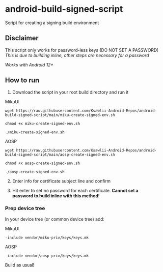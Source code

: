 # android-build-signed-script
Script for creating a signing build environment

## Disclaimer
This script only works for password-less keys (DO NOT SET A PASSWORD) *This is due to building inline, other steps are necessary for a password*

*Works with Android 12+*

## How to run
1. Download the script in your root build directory and run it

MikuUI

`wget https://raw.githubusercontent.com/Ksawlii-Android-Repos/android-build-signed-script/main/miku-create-signed-env.sh`

`chmod +x miku-create-signed-env.sh`

`./miku-create-signed-env.sh`

AOSP

`wget https://raw.githubusercontent.com/Ksawlii-Android-Repos/android-build-signed-script/main/aosp-create-signed-env.sh`

`chmod +x aosp-create-signed-env.sh`

`./aosp-create-signed-env.sh`

2. Enter info for certificate subject line and confirm

3. Hit enter to set no password for each certificate. **Cannot set a password to build inline with this method!**

### Prep device tree
In your device tree (or common device tree) add:

MikuUI

`-include vendor/miku-priv/keys/keys.mk`

AOSP

`-include vendor/aosp-priv/keys/keys.mk`

Build as usual!
